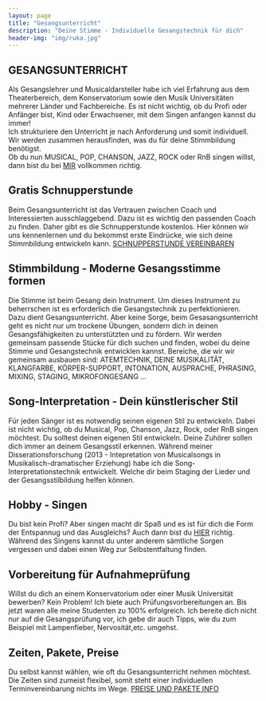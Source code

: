 ```yaml
---
layout: page
title: "Gesangsunterricht"
description: "Deine Stimme - Individuelle Gesangstechnik für dich"
header-img: "img/ruka.jpg"
---
```


## GESANGSUNTERRICHT
Als Gesangslehrer und Musicaldarsteller habe ich viel Erfahrung aus dem Theaterbereich, dem Konservatorium sowie den Musik Universitäten mehrerer Länder und Fachbereiche. Es ist nicht wichtig, ob du Profi oder Anfänger bist, Kind oder Erwachsener, mit dem Singen anfangen kannst du immer! <br>
Ich strukturiere den Unterricht je nach Anforderung und somit individuell. Wir werden zusammen herausfinden, was du für deine Stimmbildung benötigst.<br>
Ob du nun MUSICAL, POP, CHANSON, JAZZ, ROCK oder RnB singen willst, dann bist du bei [MIR](http://gesangscoaching.at/contact/) vollkommen richtig. 

## Gratis Schnupperstunde
Beim Gesangsunterricht ist das Vertrauen zwischen Coach und Interessierten ausschlaggebend. Dazu ist es wichtig den passenden Coach zu finden. Daher gibt es die Schnupperstunde kostenlos. Hier können wir uns kennenlernen und du bekommst erste Eindrücke, wie sich deine Stimmbildung entwickeln kann. [SCHNUPPERSTUNDE VEREINBAREN ](http://gesangscoaching.at/contact/)

## Stimmbildung - Moderne Gesangsstimme formen
Die Stimme ist beim Gesang dein Instrument. Um dieses Instrument zu beherrschen ist es erforderlich die Gesangstechnik zu perfektionieren. Dazu dient Gesangsunterricht. Aber keine Sorge, beim Gesasangsunterricht geht es nicht nur um trockene Übungen, sondern dich in deinen Gesangsfähigkeiten zu unterstützten und zu fördern. Wir werden gemeinsam passende Stücke für dich suchen und finden, wobei du deine Stimme und Gesangstechnik entwicklen kannst. Bereiche, die wir wir gemeinsam ausbauen sind: ATEMTECHNIK, DEINE MUSIKALITÄT, KLANGFARBE, KÖRPER-SUPPORT, INTONATION, AUSPRACHE, PHRASING, MIXING, STAGING, MIKROFONGESANG ...

## Song-Interpretation - Dein künstlerischer Stil
Für jeden Sänger ist es notwendig seinen eigenen Stil zu entwickeln. Dabei ist nicht wichtig, ob du Musical, Pop, Chanson, Jazz, Rock, oder RnB singen möchtest. Du solltest deinen eigenen Stil entwickeln. Deine Zuhörer sollen dich immer an deinem Gesangsstil erkennen. Während meiner Disserationsforschung (2013 - Intepretation von Musicalsongs in Musikalisch-dramatischer Erziehung) habe ich die Song-Interpretationstechnik entwickelt. Welche dir beim Staging der Lieder und der Gesangsstilbildung helfen können. 

## Hobby - Singen
Du bist kein Profi? Aber singen macht dir Spaß und es ist für dich die Form der Entspannug und das Ausgleichs? Auch dann bist du [HIER](http://gesangscoaching.at/contact/) richtig. Während des Singens kannst du unter anderem sämtliche Sorgen vergessen und dabei einen Weg zur Selbstentfaltung finden.

## Vorbereitung für Aufnahmeprüfung  
Willst du dich an einem Konservatorium oder einer Musik Universität bewerben? Kein Problem! Ich biete auch Prüfungsvorbereitungen an. Bis jetzt waren alle meine Studenten zu 100% erfolgreich. Ich bereite dich nicht nur auf die Gesangsprüfung vor, ich gebe dir auch Tipps, wie du zum Beispiel mit Lampenfieber, Nervosität,etc. umgehst. 

## Zeiten, Pakete, Preise
Du selbst kannst wählen, wie oft du Gesangsunterricht nehmen möchtest. Die Zeiten sind zumeist flexibel, somit steht einer individuellen Terminvereinbarung nichts im Wege. [PREISE UND PAKETE INFO](http://gesangscoaching.at/contact/)

